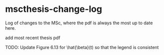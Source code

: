 # mscthesis-change-log
Log of changes to the MSc, where the pdf is always the most up to date here.

add most recent thesis pdf

TODO: Update Figure 6.13 for \hat{\beta}(t) so that the legend is consistent
